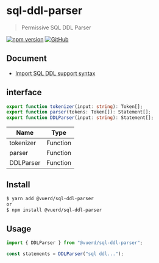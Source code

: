 # sql-ddl-parser

> Permissive SQL DDL Parser

[![npm version](https://img.shields.io/npm/v/@vuerd/sql-ddl-parser.svg?style=flat-square&color=blue)](https://www.npmjs.com/package/@vuerd/sql-ddl-parser) [![GitHub](https://img.shields.io/github/license/vuerd/vuerd?style=flat-square&color=blue)](https://github.com/vuerd/vuerd/blob/master/LICENSE)

## Document

- [Import SQL DDL support syntax](https://github.com/dineug/sql-ddl-parser/blob/master/src/SQL_DDL_Test_Case.md)

## interface

```typescript
export function tokenizer(input: string): Token[];
export function parser(tokens: Token[]): Statement[];
export function DDLParser(input: string): Statement[];
```

| Name      | Type     |
| --------- | -------- |
| tokenizer | Function |
| parser    | Function |
| DDLParser | Function |

## Install

```bash
$ yarn add @vuerd/sql-ddl-parser
or
$ npm install @vuerd/sql-ddl-parser
```

## Usage

```javascript
import { DDLParser } from "@vuerd/sql-ddl-parser";

const statements = DDLParser("sql ddl...");
```
